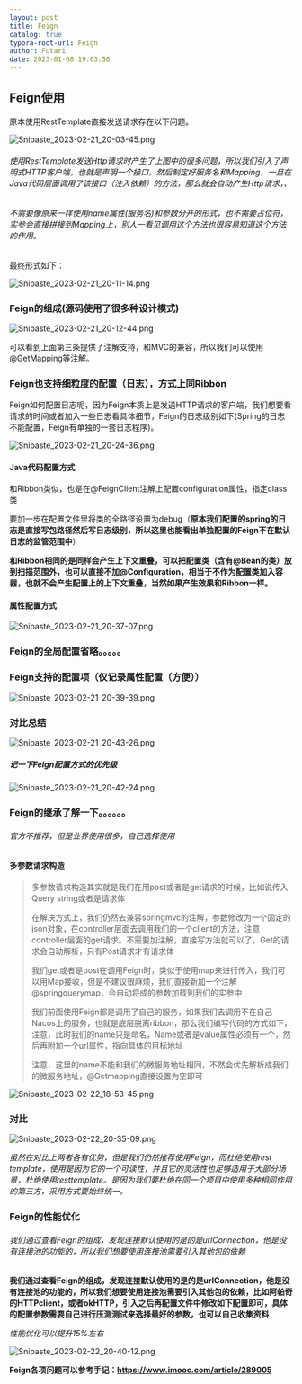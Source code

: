 ```yaml
---
layout: post
title: Feign
catalog: true
typora-root-url: Feign
author: Futari
date: 2023-01-08 19:03:56
---
```


## Feign使用

原本使用RestTemplate直接发送请求存在以下问题。


![Snipaste_2023-02-21_20-03-45.png](Snipaste_2023-02-21_20-03-45.png)



###### 使用RestTemplate发送Http请求时产生了上图中的很多问题，所以我们引入了声明式HTTP客户端，也就是声明一个接口，然后制定好服务名和Mapping，一旦在Java代码层面调用了该接口（注入依赖）的方法，那么就会自动产生Http请求，、

###### 不需要像原来一样使用name属性(服务名)和参数分开的形式，也不需要占位符，实参会直接拼接到Mapping上，别人一看见调用这个方法也很容易知道这个方法的作用。

最终形式如下：

![Snipaste_2023-02-21_20-11-14.png](Snipaste_2023-02-21_20-11-14.png)

### Feign的组成(源码使用了很多种设计模式)

![Snipaste_2023-02-21_20-12-44.png](Snipaste_2023-02-21_20-12-44.png)

可以看到上面第三条提供了注解支持，和MVC的兼容，所以我们可以使用@GetMapping等注解。

### Feign也支持细粒度的配置（日志），方式上同Ribbon

Feign如何配置日志呢，因为Feign本质上是发送HTTP请求的客户端，我们想要看请求的时间或者加入一些日志看具体细节，Feign的日志级别如下(Spring的日志不能配置，Feign有单独的一套日志程序)。

![Snipaste_2023-02-21_20-24-36.png](Snipaste_2023-02-21_20-24-36.png)

#### Java代码配置方式

和Ribbon类似，也是在@FeignClient注解上配置configuration属性，指定class类

要加一步在配置文件里将类的全路径设置为debug（**原本我们配置的spring的日志是直接写包路径然后写日志级别，所以这里也能看出单独配置的Feign不在默认日志的监管范围中**）

**和Ribbon相同的是同样会产生上下文重叠，可以把配置类（含有@Bean的类）放到扫描范围外，也可以直接不加@Configuration，相当于不作为配置类加入容器，也就不会产生配置上的上下文重叠，当然如果产生效果和Ribbon一样。**

#### 属性配置方式

![Snipaste_2023-02-21_20-37-07.png](Snipaste_2023-02-21_20-37-07.png)

### Feign的全局配置省略。。。。。

### Feign支持的配置项（仅记录属性配置（方便））

![Snipaste_2023-02-21_20-39-39.png](Snipaste_2023-02-21_20-39-39.png)

### 对比总结

![Snipaste_2023-02-21_20-43-26.png](Snipaste_2023-02-21_20-43-26.png)

##### 记一下Feign配置方式的优先级

![Snipaste_2023-02-21_20-42-24.png](Snipaste_2023-02-21_20-42-24.png)

### Feign的继承了解一下。。。。。。

###### 官方不推荐，但是业界使用很多，自己选择使用

#### 多参数请求构造

> 多参数请求构造其实就是我们在用post或者是get请求的时候，比如说传入Query string或者是请求体
>
> 在解决方式上，我们仍然去兼容springmvc的注解，参数修改为一个固定的json对象，在controller层面去调用我们的一个client的方法，注意controller层面的get请求。不需要加注解，直接写方法就可以了，Get的请求会自动解析，只有Post请求才有请求体
>
> 我们get或者是post在调用Feign时，类似于使用map来进行传入，我们可以用Map接收，但是不建议很麻烦，我们直接新加一个注解@springquerymap，会自动将成的参数加载到我们的实参中
>
> 我们前面使用Feign都是调用了自己的服务，如果我们去调用不在自己Nacos上的服务，也就是底层脱离ribbon，那么我们编写代码的方式如下，注意，此时我们的name只是命名，Name或者是value属性必须有一个，然后再附加一个url属性，指向具体的目标地址
>
> 注意，这里的name不能和我们的微服务地址相同，不然会优先解析成我们的微服务地址，@Getmapping直接设置为空即可

![Snipaste_2023-02-22_18-53-45.png](Snipaste_2023-02-22_18-53-45.png)

### 对比

![Snipaste_2023-02-22_20-35-09.png](Snipaste_2023-02-22_20-35-09.png)

*虽然在对比上两者各有优势，但是我们仍然推荐使用Feign，而杜绝使用rest template，使用是因为它的一个可读性，并且它的灵活性也足够适用于大部分场景，杜绝使用resttemplate。是因为我们要杜绝在同一个项目中使用多种相同作用的第三方，采用方式要始终统一。*

### Feign的性能优化

###### 我们通过查看Feign的组成，发现连接默认使用的是的是urlConnection，他是没有连接池的功能的，所以我们想要使用连接池需要引入其他包的依赖

**我们通过查看Feign的组成，发现连接默认使用的是的是urlConnection，他是没有连接池的功能的，所以我们想要使用连接池需要引入其他包的依赖，比如阿帕奇的HTTPclient，或者okHTTP，引入之后再配置文件中修改如下配置即可，具体的配置参数需要自己进行压测测试来选择最好的参数，也可以自己收集资料**

*性能优化可以提升15%左右*

![Snipaste_2023-02-22_20-40-12.png](Snipaste_2023-02-22_20-40-12.png)

**Feign各项问题可以参考手记：https://www.imooc.com/article/289005**

